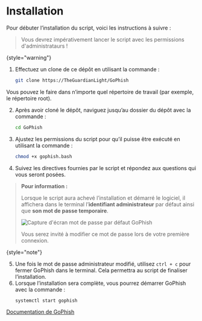 # Installation

Pour débuter l’installation du script, voici les instructions à suivre :

>
> Vous devrez impérativement lancer le script avec les permissions d'administrataurs !
>
{style="warning"}

1. Effectuez un clone de ce dépôt en utilisant la commande :
    ```Bash
    git clone https://TheGuardianLight/GoPhish
    ```
Vous pouvez le faire dans n’importe quel répertoire de travail (par exemple, le répertoire root).

2. Après avoir cloné le dépôt, naviguez jusqu’au dossier du dépôt avec la commande :
    ```Bash
    cd GoPhish
    ```
3. Ajustez les permissions du script pour qu’il puisse être exécuté en utilisant la commande :
    ```Bash
    chmod +x gophish.bash
    ```
4. Suivez les directives fournies par le script et répondez aux questions qui vous seront posées.

> **Pour information :**
>
> Lorsque le script aura achevé l’installation et démarré le logiciel, il affichera dans le terminal l’**identifiant administrateur** par défaut ainsi que **son mot de passe temporaire**.
> 
> <img src="capture_gophish_mdp.png" alt="Capture d'écran mot de passe par défaut GoPhish"/>
> 
> Vous serez invité à modifier ce mot de passe lors de votre première connexion.

{style="note"}

5. Une fois le mot de passe administrateur modifié, utilisez `ctrl + c` pour fermer GoPhish dans le terminal. Cela permettra au script de finaliser l’installation.
6. Lorsque l’installation sera complète, vous pourrez démarrer GoPhish avec la commande :
    ```Bash
    systemctl start gophish
    ```

<seealso>
    <category ref="doc_go">
        <a href="https://getgophish.com/documentation/">Documentation de GoPhish</a>
    </category>
</seealso>